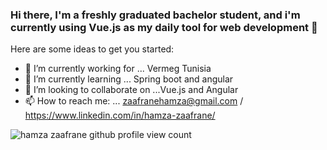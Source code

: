 ### Hi there, I'm a freshly graduated bachelor student, and i'm currently using Vue.js as my daily tool for web development 👋


Here are some ideas to get you started:

- 🔭 I’m currently working for ... Vermeg Tunisia
- 🌱 I’m currently learning ... Spring boot and angular
- 👯 I’m looking to collaborate on ...Vue.js and Angular
- 📫 How to reach me: ... zaafranehamza@gmail.com / https://www.linkedin.com/in/hamza-zaafrane/

 
<p align="left"> <img src="https://komarev.com/ghpvc/?username=zaafrane00&label=Profile%20views&color=0e75b6&style=flat" alt="hamza zaafrane github profile view count" /> </p>
